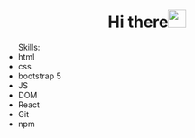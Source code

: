 <h1 align="center"> Hi there<img src="https://github.com/blackcater/blackcater/raw/main/images/Hi.gif" height="32"/>
</h1>

<ul>Skills:
  <li>html</li>
  <li>css</li>
  <li>bootstrap 5</li>
  <li>JS</li>
  <li>DOM</li>
  <li>React</li>
  <li>Git</li>
  <li>npm</li>
</ul>

<!--
**oplya/oplya** is a ✨ _special_ ✨ repository because its `README.md` (this file) appears on your GitHub profile.

Here are some ideas to get you started:

- 🔭 I’m currently working on ...
- 🌱 I’m currently learning ...
- 👯 I’m looking to collaborate on ...
- 🤔 I’m looking for help with ...
- 💬 Ask me about ...
- 📫 How to reach me: ...
- 😄 Pronouns: ...
- ⚡ Fun fact: ...
-->
